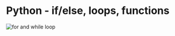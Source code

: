# Python - if/else, loops, functions

![for and while loop](https://github.com/BassantKhaled259/alx-higher_level_programming/assets/136097724/0a9b5b20-c964-4b7a-82d1-e30c554a963d)
